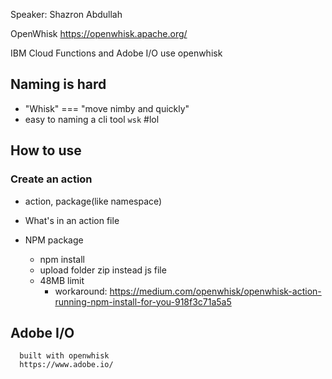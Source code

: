 Speaker: Shazron Abdullah

OpenWhisk
https://openwhisk.apache.org/

IBM Cloud Functions and Adobe I/O use openwhisk

## Naming is hard

- "Whisk" === "move nimby and quickly"
- easy to naming a cli tool `wsk` #lol

## How to use

### Create an action
  - action, package(like namespace)
  - What's in an action file

  - NPM package
    - npm install
    - upload folder zip instead js file
    - 48MB limit
      * workaround: https://medium.com/openwhisk/openwhisk-action-running-npm-install-for-you-918f3c71a5a5

## Adobe I/O
      built with openwhisk
      https://www.adobe.io/
